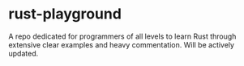# rust-playground

A repo dedicated for programmers of all levels to learn Rust through extensive clear examples and heavy commentation.
Will be actively updated.

